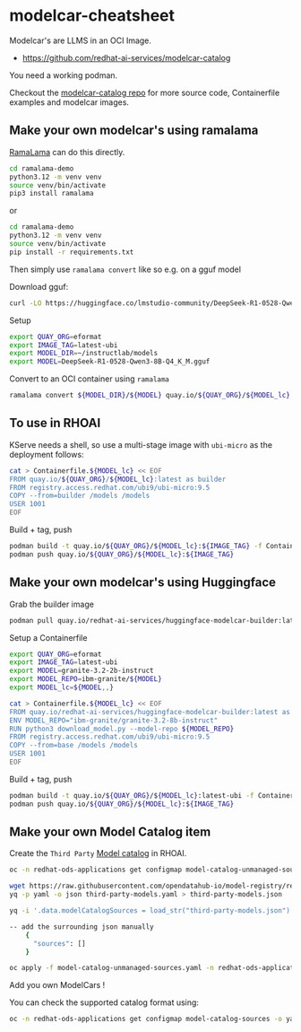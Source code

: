 # modelcar-cheatsheet

Modelcar's are LLMS in an OCI Image.

- https://github.com/redhat-ai-services/modelcar-catalog

You need a working podman.

Checkout the [modelcar-catalog repo](https://github.com/redhat-ai-services/modelcar-catalog) for more source code, Containerfile examples and modelcar images.

## Make your own modelcar's using ramalama

[RamaLama](https://github.com/containers/ramalama) can do this directly.

```bash
cd ramalama-demo
python3.12 -m venv venv
source venv/bin/activate
pip3 install ramalama
```

or

```bash
cd ramalama-demo
python3.12 -m venv venv
source venv/bin/activate
pip install -r requirements.txt
```

Then simply use `ramalama convert` like so e.g. on a gguf model

Download gguf:

```bash
curl -LO https://huggingface.co/lmstudio-community/DeepSeek-R1-0528-Qwen3-8B-GGUF/resolve/main/DeepSeek-R1-0528-Qwen3-8B-Q4_K_M.gguf
```

Setup

```bash
export QUAY_ORG=eformat
export IMAGE_TAG=latest-ubi
export MODEL_DIR=~/instructlab/models
export MODEL=DeepSeek-R1-0528-Qwen3-8B-Q4_K_M.gguf
```

Convert to an OCI container using `ramalama`

```bash
ramalama convert ${MODEL_DIR}/${MODEL} quay.io/${QUAY_ORG}/${MODEL_lc}:${IMAGE_TAG}
```

## To use in RHOAI

KServe needs a shell, so use a multi-stage image with `ubi-micro` as the deployment follows:

```bash
cat > Containerfile.${MODEL_lc} << EOF
FROM quay.io/${QUAY_ORG}/${MODEL_lc}:latest as builder
FROM registry.access.redhat.com/ubi9/ubi-micro:9.5
COPY --from=builder /models /models
USER 1001
EOF
```

Build + tag, push

```bash
podman build -t quay.io/${QUAY_ORG}/${MODEL_lc}:${IMAGE_TAG} -f Containerfile.${MODEL_lc}
podman push quay.io/${QUAY_ORG}/${MODEL_lc}:${IMAGE_TAG}
```

## Make your own modelcar's using Huggingface

Grab the builder image

```bash
podman pull quay.io/redhat-ai-services/huggingface-modelcar-builder:latest
```

Setup a Containerfile

```bash
export QUAY_ORG=eformat
export IMAGE_TAG=latest-ubi
export MODEL=granite-3.2-2b-instruct
export MODEL_REPO=ibm-granite/${MODEL}
export MODEL_lc=${MODEL,,}

cat > Containerfile.${MODEL_lc} << EOF
FROM quay.io/redhat-ai-services/huggingface-modelcar-builder:latest as base
ENV MODEL_REPO="ibm-granite/granite-3.2-8b-instruct"
RUN python3 download_model.py --model-repo ${MODEL_REPO}
FROM registry.access.redhat.com/ubi9/ubi-micro:9.5
COPY --from=base /models /models
USER 1001
EOF
```

Build + tag, push

```bash
podman build -t quay.io/${QUAY_ORG}/${MODEL_lc}:latest-ubi -f Containerfile.${MODEL_lc}
podman push quay.io/${QUAY_ORG}/${MODEL_lc}:${IMAGE_TAG}
```

## Make your own Model Catalog item

Create the `Third Party` [Model catalog](https://interact.redhat.com/share/8lnAkN6iwWdesATOw3O4) in RHOAI.

```bash
oc -n redhat-ods-applications get configmap model-catalog-unmanaged-sources -o yaml > model-catalog-unmanaged-sources.yaml

wget https://raw.githubusercontent.com/opendatahub-io/model-registry/refs/heads/main/model-catalog/models/third-party-models.yaml
yq -p yaml -o json third-party-models.yaml > third-party-models.json

yq -i '.data.modelCatalogSources = load_str("third-party-models.json")' model-catalog-unmanaged-sources.yaml

-- add the surrounding json manually
    {
      "sources": []
    }

oc apply -f model-catalog-unmanaged-sources.yaml -n redhat-ods-applications
```

Add you own ModelCars !

You can check the supported catalog format using:

```bash
oc -n redhat-ods-applications get configmap model-catalog-sources -o yaml > model-catalog-sources.yaml
```
